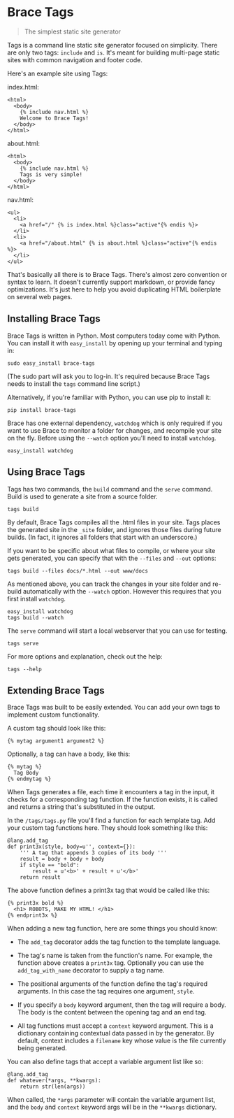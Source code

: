 Brace Tags
==========

> The simplest static site generator

Tags is a command line static site generator focused on simplicity. There are
only two tags: `include` and `is`. It's meant for building multi-page static
sites with common navigation and footer code.

Here's an example site using Tags:

index.html:

    <html>
      <body>
        {% include nav.html %}
        Welcome to Brace Tags!
      </body>
    </html>


about.html:

    <html>
      <body>
        {% include nav.html %}
        Tags is very simple!
      </body>
    </html>


nav.html:

    <ul>
      <li>
        <a href="/" {% is index.html %}class="active"{% endis %}>
      </li>
      <li>
        <a href="/about.html" {% is about.html %}class="active"{% endis %}>
      </li>
    </ul>        


That's basically all there is to Brace Tags. There's almost zero convention or
syntax to learn. It doesn't currently support markdown, or provide fancy
optimizations. It's just here to help you avoid duplicating HTML boilerplate on
several web pages.


## Installing Brace Tags

Brace Tags is written in Python. Most computers today come with Python. You can
install it with `easy_install` by opening up your terminal and typing in:

    sudo easy_install brace-tags

(The sudo part will ask you to log-in. It's required because Brace Tags needs to
install the `tags` command line script.)

Alternatively, if you're familiar with Python, you can use pip to install it:

    pip install brace-tags

Brace has one external dependency, `watchdog` which is only required if you want
to use Brace to monitor a folder for changes, and recompile your site on the
fly. Before using the `--watch` option you'll need to install `watchdog`.

    easy_install watchdog


## Using Brace Tags

Tags has two commands, the `build` command and the `serve` command. Build is
used to generate a site from a source folder.

    tags build

By default, Brace Tags compiles all the .html files in your site. Tags places
the generated site in the `_site` folder, and ignores those files during future
builds. (In fact, it ignores all folders that start with an underscore.)

If you want to be specific about what files to compile, or where your site gets
generated, you can specify that with the `--files` and `--out` options:

    tags build --files docs/*.html --out www/docs

As mentioned above, you can track the changes in your site folder and re-build
automatically with the `--watch` option. However this requires that you first
install `watchdog`.

    easy_install watchdog
    tags build --watch

The `serve` command will start a local webserver that you can use for testing. 

    tags serve

For more options and explanation, check out the help:

    tags --help


## Extending Brace Tags

Brace Tags was built to be easily extended. You can add your own tags to
implement custom functionality.

A custom tag should look like this:

    {% mytag argument1 argument2 %}

Optionally, a tag can have a body, like this:

    {% mytag %}
      Tag Body
    {% endmytag %}

When Tags generates a file, each time it encounters a tag in the input, it
checks for a corresponding tag function. If the function exists, it is called
and returns a string that's substituted in the output.

In the `/tags/tags.py` file you'll find a function for each template tag. Add
your custom tag functions here. They should look something like this:

    @lang.add_tag
    def print3x(style, body=u'', context={}):
        ''' A tag that appends 3 copies of its body '''
        result = body + body + body
        if style == "bold":
            result = u'<b>' + result + u'</b>'
        return result

The above function defines a print3x tag that would be called like this:

    {% print3x bold %}
      <h1> ROBOTS, MAKE MY HTML! </h1>
    {% endprint3x %}
    
When adding a new tag function, here are some things you should know:

- The `add_tag` decorator adds the tag function to the template language.

- The tag's name is taken from the function's name. For example, the function
above creates a `print3x` tag. Optionally you can use the `add_tag_with_name`
decorator to supply a tag name.

- The positional arguments of the function define the tag's required arguments.
In this case the tag requires one argument, `style`.

- If you specify a `body` keyword argument, then the tag will require a body.
The body is the content between the opening tag and an end tag.

- All tag functions must accept a `context` keyword argument. This is a
dictionary containing contextual data passed in by the generator. By default,
context includes a `filename` key whose value is the file currently being
generated.


You can also define tags that accept a variable argument list like so:

    @lang.add_tag
    def whatever(*args, **kwargs):
        return str(len(args))


When called, the `*args` parameter will contain the variable argument list, and
the `body` and `context` keyword args will be in the `**kwargs` dictionary.
